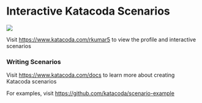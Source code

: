 # Interactive Katacoda Scenarios

[![](http://shields.katacoda.com/katacoda/rkumar5/count.svg)](https://www.katacoda.com/rkumar5 "Get your profile on Katacoda.com")

Visit https://www.katacoda.com/rkumar5 to view the profile and interactive scenarios

### Writing Scenarios
Visit https://www.katacoda.com/docs to learn more about creating Katacoda scenarios

For examples, visit https://github.com/katacoda/scenario-example
